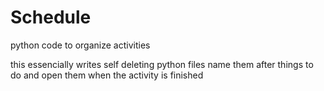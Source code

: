 # Schedule
python code to organize activities

this essencially writes self deleting python files
name them after things to do and open them when the activity is finished
